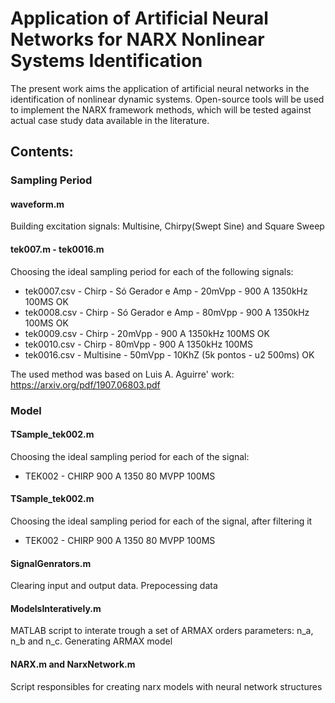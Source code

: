 # Application of Artificial Neural Networks for NARX Nonlinear Systems Identification

The present work aims the application of artificial neural networks in the identification of nonlinear dynamic systems. Open-source tools will be used to implement the NARX framework methods, which will be tested against actual case study data available in the literature.

## Contents:

### Sampling Period

#### waveform.m

Building excitation signals: Multisine, Chirpy(Swept Sine) and Square Sweep

#### tek007.m - tek0016.m

Choosing the ideal sampling period for each of the following signals:
- tek0007.csv - Chirp - Só Gerador e Amp - 20mVpp - 900 A 1350kHz 100MS OK
- tek0008.csv - Chirp - Só Gerador e Amp - 80mVpp - 900 A 1350kHz 100MS OK
- tek0009.csv - Chirp - 20mVpp - 900 A 1350kHz 100MS OK
- tek0010.csv - Chirp - 80mVpp - 900 A 1350kHz 100MS 
- tek0016.csv - Multisine - 50mVpp - 10KhZ (5k pontos - u2 500ms) OK

The used method was based on Luis A. Aguirre' work: https://arxiv.org/pdf/1907.06803.pdf

### Model

#### TSample_tek002.m 

Choosing the ideal sampling period for each of the signal:
- TEK002 - CHIRP 900 A 1350 80 MVPP 100MS

#### TSample_tek002.m 
Choosing the ideal sampling period for each of the signal, after filtering it
- TEK002 - CHIRP 900 A 1350 80 MVPP 100MS

#### SignalGenrators.m 

Clearing input and output data. Prepocessing data

#### ModelsInteratively.m

MATLAB script to interate trough a set of ARMAX orders parameters: n_a, n_b and n_c. Generating ARMAX model

#### NARX.m and NarxNetwork.m

Script responsibles for creating narx models with neural network structures

